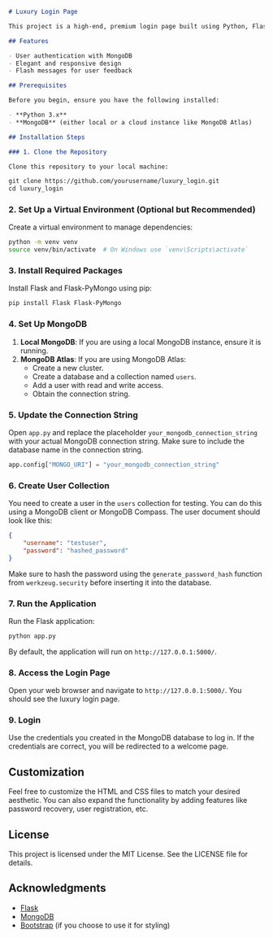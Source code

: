 
```markdown
# Luxury Login Page

This project is a high-end, premium login page built using Python, Flask, HTML, CSS, and MongoDB. The design reflects a luxury aesthetic, simulating the look and feel of a sophisticated website.

## Features

- User authentication with MongoDB
- Elegant and responsive design
- Flash messages for user feedback

## Prerequisites

Before you begin, ensure you have the following installed:

- **Python 3.x**
- **MongoDB** (either local or a cloud instance like MongoDB Atlas)

## Installation Steps

### 1. Clone the Repository

Clone this repository to your local machine:

git clone https://github.com/yourusername/luxury_login.git
cd luxury_login
```

### 2. Set Up a Virtual Environment (Optional but Recommended)

Create a virtual environment to manage dependencies:

```bash
python -m venv venv
source venv/bin/activate  # On Windows use `venv\Scripts\activate`
```

### 3. Install Required Packages

Install Flask and Flask-PyMongo using pip:

```bash
pip install Flask Flask-PyMongo
```

### 4. Set Up MongoDB

1. **Local MongoDB**: If you are using a local MongoDB instance, ensure it is running.
2. **MongoDB Atlas**: If you are using MongoDB Atlas:
   - Create a new cluster.
   - Create a database and a collection named `users`.
   - Add a user with read and write access.
   - Obtain the connection string.

### 5. Update the Connection String

Open `app.py` and replace the placeholder `your_mongodb_connection_string` with your actual MongoDB connection string. Make sure to include the database name in the connection string.

```python
app.config["MONGO_URI"] = "your_mongodb_connection_string"
```

### 6. Create User Collection

You need to create a user in the `users` collection for testing. You can do this using a MongoDB client or MongoDB Compass. The user document should look like this:

```json
{
    "username": "testuser",
    "password": "hashed_password"
}
```

Make sure to hash the password using the `generate_password_hash` function from `werkzeug.security` before inserting it into the database.

### 7. Run the Application

Run the Flask application:

```bash
python app.py
```

By default, the application will run on `http://127.0.0.1:5000/`.

### 8. Access the Login Page

Open your web browser and navigate to `http://127.0.0.1:5000/`. You should see the luxury login page.

### 9. Login

Use the credentials you created in the MongoDB database to log in. If the credentials are correct, you will be redirected to a welcome page.

## Customization

Feel free to customize the HTML and CSS files to match your desired aesthetic. You can also expand the functionality by adding features like password recovery, user registration, etc.

## License

This project is licensed under the MIT License. See the LICENSE file for details.

## Acknowledgments

- [Flask](https://flask.palletsprojects.com/)
- [MongoDB](https://www.mongodb.com/)
- [Bootstrap](https://getbootstrap.com/) (if you choose to use it for styling)

